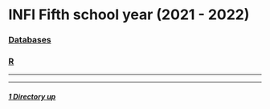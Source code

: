 # INFI Fifth school year (2021 - 2022)

### [Databases](./DB/README.md)
### [R](./IS/README.md)

----
----

##### [1 Directory up](./../README.md)
